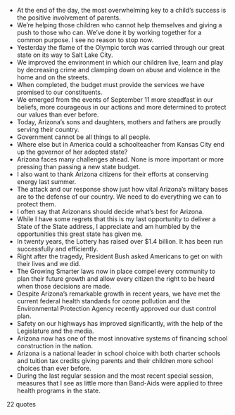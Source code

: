  - At the end of the day, the most overwhelming key to a child’s success is the positive involvement of parents.
 - We’re helping those children who cannot help themselves and giving a push to those who can. We’ve done it by working together for a common purpose. I see no reason to stop now.
 - Yesterday the flame of the Olympic torch was carried through our great state on its way to Salt Lake City.
 - We improved the environment in which our children live, learn and play by decreasing crime and clamping down on abuse and violence in the home and on the streets.
 - When completed, the budget must provide the services we have promised to our constituents.
 - We emerged from the events of September 11 more steadfast in our beliefs, more courageous in our actions and more determined to protect our values than ever before.
 - Today, Arizona’s sons and daughters, mothers and fathers are proudly serving their country.
 - Government cannot be all things to all people.
 - Where else but in America could a schoolteacher from Kansas City end up the governor of her adopted state?
 - Arizona faces many challenges ahead. None is more important or more pressing than passing a new state budget.
 - I also want to thank Arizona citizens for their efforts at conserving energy last summer.
 - The attack and our response show just how vital Arizona’s military bases are to the defense of our country. We need to do everything we can to protect them.
 - I often say that Arizonans should decide what’s best for Arizona.
 - While I have some regrets that this is my last opportunity to deliver a State of the State address, I appreciate and am humbled by the opportunities this great state has given me.
 - In twenty years, the Lottery has raised over $1.4 billion. It has been run successfully and efficiently.
 - Right after the tragedy, President Bush asked Americans to get on with their lives and we did.
 - The Growing Smarter laws now in place compel every community to plan their future growth and allow every citizen the right to be heard when those decisions are made.
 - Despite Arizona’s remarkable growth in recent years, we have met the current federal health standards for ozone pollution and the Environmental Protection Agency recently approved our dust control plan.
 - Safety on our highways has improved significantly, with the help of the Legislature and the media.
 - Arizona now has one of the most innovative systems of financing school construction in the nation.
 - Arizona is a national leader in school choice with both charter schools and tuition tax credits giving parents and their children more school choices than ever before.
 - During the last regular session and the most recent special session, measures that I see as little more than Band-Aids were applied to three health programs in the state.

22 quotes